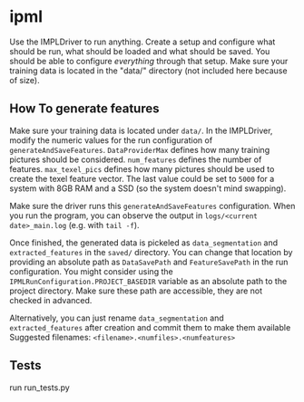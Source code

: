 ipml
====

Use the IMPLDriver to run anything. Create a setup and configure what should be run, what should be loaded and what should be saved.
You should be able to configure *everything* through that setup.
Make sure your training data is located in the "data/" directory (not included here because of size).

How To generate features
------------------------
Make sure your training data is located under `data/`.
In the IMPLDriver, modify the numeric values for the run configuration of `generateAndSaveFeatures`.
`DataProviderMax` defines how many training pictures should be considered.
`num_features` defines the number of features.
`max_texel_pics` defines how many pictures should be used to create the texel feature vector.
The last value could be set to `5000` for a system with 8GB RAM and a SSD (so the system doesn't mind swapping).

Make sure the driver runs this `generateAndSaveFeatures` configuration. When you run the program, you
can observe the output in `logs/<current date>_main.log` (e.g. with `tail -f`).

Once finished, the generated data is pickeled as `data_segmentation` and `extracted_features` in the `saved/` directory.
You can change that location by providing an absolute path as `DataSavePath` and `FeatureSavePath` in the run configuration.
You might consider using the `IPMLRunConfiguration.PROJECT_BASEDIR` variable as an absolute path to the project directory.
Make sure these path are accessible, they are not checked in advanced.

Alternatively, you can just rename `data_segmentation` and `extracted_features` after creation and commit them to make them available
Suggested filenames: `<filename>.<numfiles>.<numfeatures>`

Tests
-----
run run_tests.py